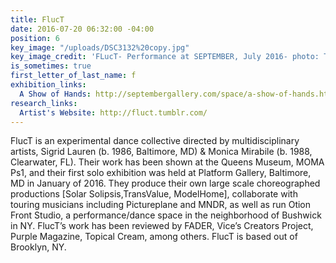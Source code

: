 ```yaml
---
title: FlucT
date: 2016-07-20 06:32:00 -04:00
position: 6
key_image: "/uploads/DSC3132%20copy.jpg"
key_image_credit: 'FLucT- Performance at SEPTEMBER, July 2016- photo: Tomm Roeschlein'
is_sometimes: true
first_letter_of_last_name: f
exhibition_links:
  A Show of Hands: http://septembergallery.com/space/a-show-of-hands.html
research_links:
  Artist's Website: http://fluct.tumblr.com/
---
```


FlucT is an experimental dance collective directed by multidisciplinary artists, Sigrid Lauren (b. 1986, Baltimore, MD) & Monica Mirabile (b. 1988, Clearwater, FL). Their work has been shown at the Queens Museum, MOMA Ps1, and their first solo exhibition was held at Platform Gallery, Baltimore, MD in January of 2016. They produce their own large scale choreographed productions [Solar Solipsis,TransValue, ModelHome], collaborate with touring musicians including Pictureplane and MNDR, as well as run Otion Front Studio, a performance/dance space in the neighborhood of Bushwick in NY. FlucT’s work has been reviewed by FADER, Vice’s Creators Project, Purple Magazine, Topical Cream, among others. FlucT is based out of Brooklyn, NY. 